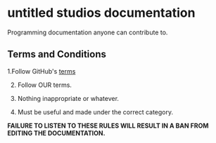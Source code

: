 # untitled studios documentation
Programming documentation anyone can contribute to.


## Terms and Conditions
1.Follow GitHub's [terms](https://docs.github.com/en/site-policy/github-terms/github-terms-of-service)

2. Follow OUR terms.

3. Nothing inappropriate or whatever.

4. Must be useful and made under the correct category.

**FAILURE TO LISTEN TO THESE RULES WILL RESULT IN A BAN FROM EDITING THE DOCUMENTATION.**
